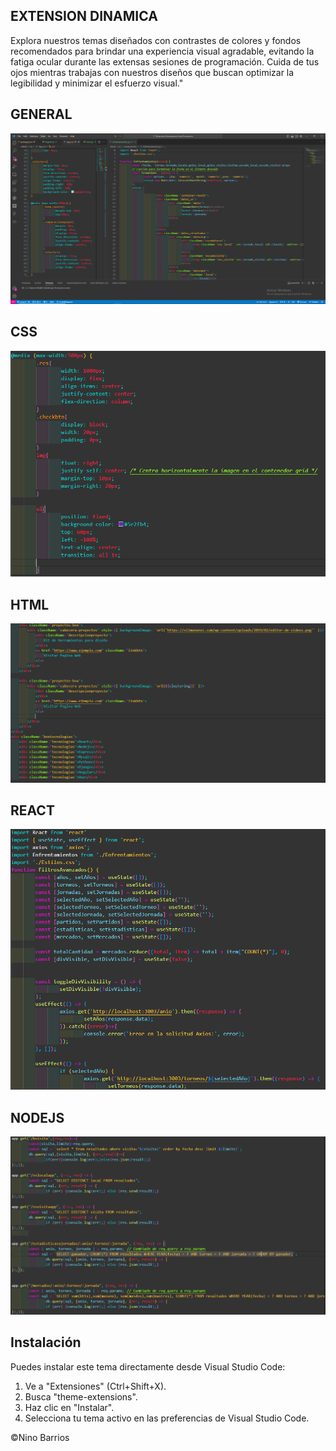 ## EXTENSION DINAMICA

Explora nuestros temas diseñados con contrastes de colores y fondos recomendados para brindar una experiencia visual agradable, evitando la fatiga ocular durante las extensas sesiones de programación. Cuida de tus ojos mientras trabajas con nuestros diseños que buscan optimizar la legibilidad y minimizar el esfuerzo visual."


## GENERAL

![Alt text](image-6.png)

## CSS

![Alt text](image-7.png)

## HTML

![Alt text](image-4.png)

## REACT

![Alt text](image-8.png)

## NODEJS

![Alt text](image-9.png)

## Instalación

Puedes instalar este tema directamente desde Visual Studio Code:

1. Ve a "Extensiones" (Ctrl+Shift+X).
2. Busca "theme-extensions".
3. Haz clic en "Instalar".
4. Selecciona tu tema activo en las preferencias de Visual Studio Code.


©Nino Barrios
